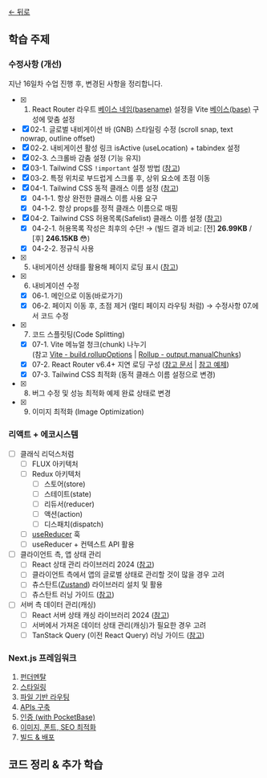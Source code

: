 [← 뒤로](../README.md)

## 학습 주제

### 수정사항 (개선)

지난 16일차 수업 진행 후, 변경된 사항을 정리합니다.

- [x] 01. React Router 라우트 [베이스 네임(basename)](https://reactrouter.com/en/main/routers/create-browser-router#basename) 설정을 Vite [베이스(base)](https://ko.vitejs.dev/guide/build.html#public-base-path) 구성에 맞춤 설정
- [x] 02-1. 글로벌 내비게이션 바 (GNB) 스타일링 수정 (scroll snap, text nowrap, outline offset)
- [x] 02-2. 내비게이션 활성 링크 isActive (useLocation) + tabindex 설정
- [x] 02-3. 스크롤바 감춤 설정 (기능 유지)
- [x] 03-1. Tailwind CSS `!important` 설정 방법 ([참고](https://tailwindcss.com/docs/configuration#important))
- [x] 03-2. 특정 위치로 부드럽게 스크롤 후, 상위 요소에 초점 이동
- [x] 04-1. Tailwind CSS 동적 클래스 이름 설정 ([참고](https://tailwindcss.com/docs/content-configuration#dynamic-class-names))
  - [x] 04-1-1. 항상 완전한 클래스 이름 사용 요구
  - [x] 04-1-2. 항상 props를 정적 클래스 이름으로 매핑
- [x] 04-2. Tailwind CSS 허용목록(Safelist) 클래스 이름 설정 ([참고](https://tailwindcss.com/docs/content-configuration#safelisting-classes))
  - [x] 04-2-1. 허용목록 작성은 최후의 수단! → (빌드 결과 비교: [전] __26.99KB__ / [후] __246.15KB__ 😳)
  - [x] 04-2-2. 정규식 사용 
- [x] 05. 내비게이션 상태를 활용해 페이지 로딩 표시 ([참고](https://reactrouter.com/en/main/hooks/use-navigation#navigationstate))
- [x] 06. 내비게이션 수정
  - [x] 06-1. 메인으로 이동(바로가기)
  - [x] 06-2. 페이지 이동 후, 초점 제거 (멀티 페이지 라우팅 처럼) → 수정사항 07.에서 코드 수정
- [x] 07. 코드 스플릿팅(Code Splitting)
  - [x] 07-1. Vite 메뉴얼 청크(chunk) 나누기<br />(참고 [Vite - build.rollupOptions](https://ko.vitejs.dev/config/build-options.html#build-rollupoptions) | [Rollup - output.manualChunks](https://rollupjs.org/configuration-options/#output-manualchunks))
  - [x] 07-2. React Router v6.4+ 지연 로딩 구성 ([참고 문서](https://remix.run/blog/lazy-loading-routes) | [참고 예제](https://stackblitz.com/github/remix-run/react-router/tree/main/examples/lazy-loading-router-provider?file=src%2FApp.tsx))
  - [x] 07-3. Tailwind CSS 최적화 (동적 클래스 이름 설정으로 변경)
- [x] 08. 버그 수정 및 성능 최적화 예제 완료 상태로 변경
- [x] 09. 이미지 최적화 (Image Optimization)

### 리액트 + 에코시스템

- [ ] 클래식 리덕스처럼
  - [ ] FLUX 아키텍처
  - [ ] Redux 아키텍처
    - [ ] 스토어(store)
    - [ ] 스테이트(state)
    - [ ] 리듀서(reducer)
    - [ ] 액션(action)
    - [ ] 디스패치(dispatch)
  - [ ] [useReducer](https://react.dev/reference/react/useReducer) 훅
  - [ ] useReducer + 컨텍스트 API 활용
- [ ] 클라이언트 측, 앱 상태 관리
  - [ ] React 상태 관리 라이브러리 2024 ([참고](https://www.robinwieruch.de/react-libraries/#react-state-management))
  - [ ] 클라이언트 측에서 앱의 글로벌 상태로 관리할 것이 많을 경우 고려
  - [ ] 츄스탄트([Zustand](https://docs.pmnd.rs/zustand)) 라이브러리 설치 및 활용
  - [ ] 츄스탄트 러닝 가이드 ([참고](https://euid.notion.site/Zustand-d96fe2ebb5a248c9a4e5d64a17db352f?pvs=4))
- [ ] 서버 측 데이터 관리(캐싱)
  - [ ] React 서버 상태 캐싱 라이브러리 2024 ([참고](https://www.robinwieruch.de/react-libraries/#react-data-fetching))
  - [ ] 서버에서 가져온 데이터 상태 관리(캐싱)가 필요한 경우 고려
  - [ ] TanStack Query (이전 React Query) 러닝 가이드 ([참고](https://euid.notion.site/React-Query-fcbfa56c81324a11ada4c09c6207109f?pvs=4))

### Next.js 프레임워크

1. [펀더멘탈](https://github.com/yamoo9/likelion-FEQA/blob/nextjs/summary/1-next-js-fundamentals.md)
2. [스타일링](https://github.com/yamoo9/likelion-FEQA/blob/nextjs/summary/2-next-js-styling.md)
3. [파일 기반 라우팅](https://github.com/yamoo9/likelion-FEQA/blob/nextjs/summary/3-next-js-routing-advanced.md)
4. [APIs 구축](https://github.com/yamoo9/likelion-FEQA/blob/nextjs/summary/4-next-js-building-apis.md)
5. [인증 (with PocketBase)](https://github.com/yamoo9/likelion-FEQA/blob/nextjs/summary/5-next-js-authentification.md)
6. [이미지, 폰트, SEO 최적화](https://github.com/yamoo9/likelion-FEQA/blob/nextjs/summary/6-next-js-optimization.md)
7. [빌드 & 배포](https://github.com/yamoo9/likelion-FEQA/blob/nextjs/summary/7-next-js-deployment.md)

## 코드 정리 & 추가 학습
